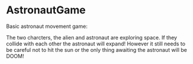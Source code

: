 # AstronautGame
Basic astronaut movement game:

The two charcters, the alien and astronaut are exploring space. If they collide with each other the astronaut will expand! However it still needs to be careful not to hit the sun or the only thing awaiting the astronaut will be DOOM!
